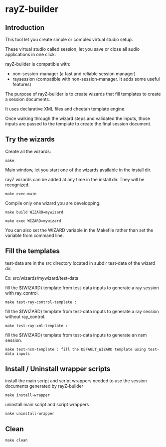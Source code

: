 # rayZ-builder

## Introduction

This tool let you create simple or complex virtual studio setup.

These virtual studio called session, let you save or close all audio applications in one click.

rayZ-builder is compatible with:
  - non-session-manager (a fast and reliable session manager)
  - raysession (compatible with non-session-manager. It adds some useful features)

The purpose of rayZ-builder is to create wizards that fill templates to create a session documents.

It uses declarative XML files and cheetah template engine.

Once walking through the wizard steps and validated the inputs, those inputs are passed to the template to create the final session document.

## Try the wizards

Create all the wizards:

    make 

Main window, let you start one of the wizards available in the install dir. 

rayZ wizards can be added at any time in the install dir. They will be recognized.

    make exec-main
    
Compile only one wizard you are developping:
    
    make build WIZARD=mywizard

    make exec WIZARD=mywizard
    
You can also set the WIZARD variable in the Makefile rather than set the variable from command line.

## Fill the templates

test-data are in the src directory located in subdir test-data of the wizard dir.

Ex: src/wizards/mywizard/test-data

fill the $(WIZARD) template from test-data inputs to generate a ray session with ray_control.

    make test-ray-control-template : 

fill the $(WIZARD) template from test-data inputs to generate a ray session without ray_control.
    
    make test-ray-xml-template : 

fill the $(WIZARD) template from test-data inputs to generate an nsm session.

    make test-nsm-template : fill the DEFAULT_WIZARD template using test-data inputs

## Install / Uninstall wrapper scripts

install the main script and script wrappers needed to use the session documents generated by rayZ-builder

    make install-wrapper 

uninstall main script and script wrappers

    make uninstall-wrapper

## Clean

    make clean


